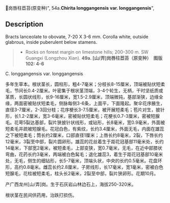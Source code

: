 岗唇柱苣苔(原变种)",
54a.**Chirita longgangensis var. longgangensis**",

## Description
Bracts lanceolate to obovate, 7-20 X 3-6 mm. Corolla white, outside glabrous, inside puberulent below stamens.

> * Rocks on forest margin on limestone hills; 200-300 m. SW Guangxi (Longzhou Xian).
**49a. [山/弄]岗唇柱苣苔（原变种）　图版102: 4-6**

C. longgangensis var. longgangensis

多年生草本。根状茎长，圆柱形，粗4-7毫米；分枝长8-15厘米，顶端被贴伏短柔毛，节间长0.4-2厘米。叶密集于根状茎顶端，3-4个轮生，无柄，干时坚纸质或革质，长圆状线形，长9-16厘米，宽1.5-2.9厘米，顶端微钝，基部渐狭，边缘全缘，两面密被贴伏短柔毛，侧脉每侧3-6条，上面平，下面隆起。聚伞花序腋生，直径3-7厘米，2-3回分枝；花序梗长3-7.5厘米，被开展短柔毛；苞片对生，披针形，长1.2-2厘米，宽3-6毫米，密被贴伏短柔毛；花梗长0.7-3厘米，密被短腺毛。花萼5裂达基部，裂片狭披针状线形，或钻形，长8毫米，宽0.9毫米，外面被短柔毛并疏被短腺毛。花冠白色，有紫纹，长约3.4厘米，外面无毛，内面在雄蕊之下被短柔毛；筒长约2厘米，口部直径1厘米；上唇长约8毫米，2裂，下唇长约12毫米，3裂至中部，裂片圆卵形。雄蕊的花丝着生于距花冠基部11毫米处，长约14毫米，下部宽2毫米，被短柔毛，上部变狭，宽0.7毫米，无毛，在近中部膝状弯曲，花药长约3毫米，两端被白色髯毛；退化雄蕊3，着生于距花冠基部10毫米处，无毛，侧生的细钻形，长5-7毫米，顶端头状，中央的长约0.5毫米。花盘环形，高约0.8毫米。雌蕊长约2.8厘米，子房线形，长17毫米，宽1毫米，密被白色短腺毛，花柱被短柔毛，柱头长2毫米，2裂至中部，裂片狭卵形。花期10月。

产广西龙州[山/弄]岗。生于石灰岩山林边石上，海拔250-320米。

根状茎在民间供药用，治跌打损伤。
